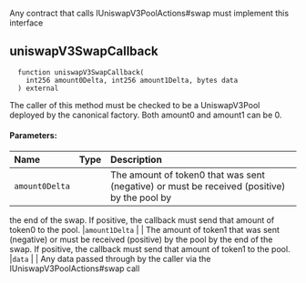 Any contract that calls IUniswapV3PoolActions#swap must implement this interface

## uniswapV3SwapCallback
```solidity
  function uniswapV3SwapCallback(
    int256 amount0Delta, int256 amount1Delta, bytes data
  ) external
```
The caller of this method must be checked to be a UniswapV3Pool deployed by the canonical factory.
Both amount0 and amount1 can be 0.

#### Parameters:
| Name | Type | Description                                                          |
| :--- | :--- | :------------------------------------------------------------------- |
|`amount0Delta` |  | The amount of token0 that was sent (negative) or must be received (positive) by the pool by
the end of the swap. If positive, the callback must send that amount of token0 to the pool.
|`amount1Delta` |  | The amount of token1 that was sent (negative) or must be received (positive) by the pool by
the end of the swap. If positive, the callback must send that amount of token1 to the pool.
|`data` |  | Any data passed through by the caller via the IUniswapV3PoolActions#swap call


